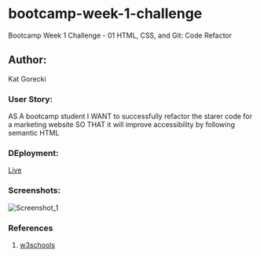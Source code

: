 # bootcamp-week-1-challenge

Bootcamp Week 1 Challenge - 01 HTML, CSS, and Git: Code Refactor

## Author:

Kat Gorecki

### User Story:

AS A bootcamp student
I WANT to successfully refactor the starer code for a marketing website
SO THAT it will improve accessibility by following semantic HTML

### DEployment:

[Live]()

### Screenshots:

![Screenshot_1]()

### References

1. [w3schools]()
